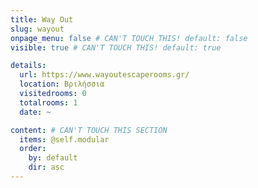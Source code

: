 ```yaml
---
title: Way Out
slug: wayout
onpage_menu: false # CAN'T TOUCH THIS! default: false
visible: true # CAN'T TOUCH THIS! default: true

details:
  url: https://www.wayoutescaperooms.gr/
  location: Βριλήσσια
  visitedrooms: 0
  totalrooms: 1
  date: ~

content: # CAN'T TOUCH THIS SECTION
  items: @self.modular
  order:
    by: default
    dir: asc
---
```

